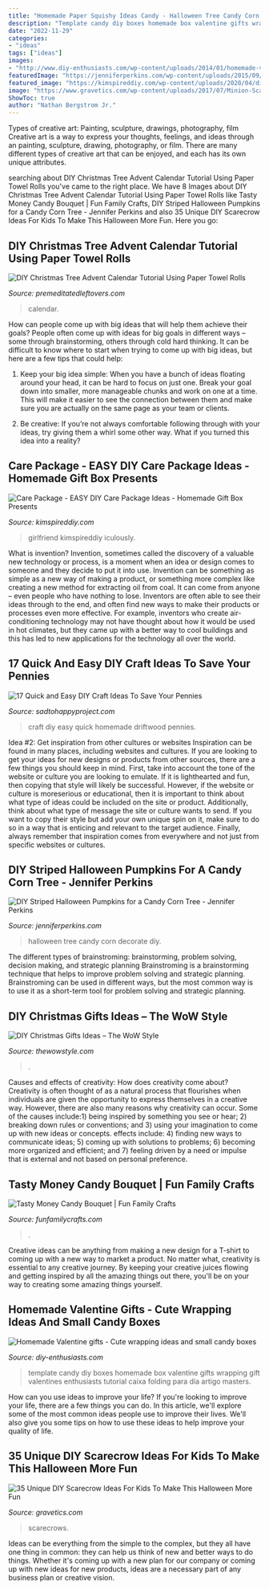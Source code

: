 ```yaml
---
title: "Homemade Paper Squishy Ideas Candy - Halloween Tree Candy Corn Decorate Diy"
description: "Template candy diy boxes homemade box valentine gifts wrapping gift valentines enthusiasts tutorial caixa folding para dia artigo masters"
date: "2022-11-29"
categories:
- "ideas"
tags: ["ideas"]
images:
- "http://www.diy-enthusiasts.com/wp-content/uploads/2014/01/homemade-valentine-gifts-ideas-template-box-folding-tutorial.jpg"
featuredImage: "https://jenniferperkins.com/wp-content/uploads/2015/09/DSC_01731.jpg"
featured_image: "https://kimspireddiy.com/wp-content/uploads/2020/04/diy-care-package-red-4.jpg"
image: "https://www.gravetics.com/wp-content/uploads/2017/07/Minion-Scarecrows.jpg"
ShowToc: true
author: "Nathan Bergstrom Jr."
---
```



Types of creative art: Painting, sculpture, drawings, photography, film
Creative art is a way to express your thoughts, feelings, and ideas through an painting, sculpture, drawing, photography, or film. There are many different types of creative art that can be enjoyed, and each has its own unique attributes.

	

		
searching about DIY Christmas Tree Advent Calendar Tutorial Using Paper Towel Rolls you've came to the right place. We have 8 Images about DIY Christmas Tree Advent Calendar Tutorial Using Paper Towel Rolls like Tasty Money Candy Bouquet | Fun Family Crafts, DIY Striped Halloween Pumpkins for a Candy Corn Tree - Jennifer Perkins and also 35 Unique DIY Scarecrow Ideas For Kids To Make This Halloween More Fun. Here you go:
		
    
## DIY Christmas Tree Advent Calendar Tutorial Using Paper Towel Rolls

<img loading=lazy src="https://premeditatedleftovers.com/wp-content/uploads/2016/11/Christmas-Tree-Advent-Calendar-Tutorial-Made-with-upcycled-paper-towel-rolls-card-board-tissue-paper-and-calendar-stickers.jpg" onerror="this.onerror=null;this.src='https://tse3.mm.bing.net/th?id=OIP.SL5Wl2NHvaZAhFQITX3_5gHaRw&amp;pid=15.1';" alt="DIY Christmas Tree Advent Calendar Tutorial Using Paper Towel Rolls">

_Source: premeditatedleftovers.com_

>calendar. 

	

How can people come up with big ideas that will help them achieve their goals?
People often come up with ideas for big goals in different ways – some through brainstorming, others through cold hard thinking. It can be difficult to know where to start when trying to come up with big ideas, but here are a few tips that could help:
1. Keep your big idea simple: When you have a bunch of ideas floating around your head, it can be hard to focus on just one. Break your goal down into smaller, more manageable chunks and work on one at a time. This will make it easier to see the connection between them and make sure you are actually on the same page as your team or clients.

2. Be creative: If you’re not always comfortable following through with your ideas, try giving them a whirl some other way. What if you turned this idea into a reality?

    
## Care Package - EASY DIY Care Package Ideas - Homemade Gift Box Presents

<img loading=lazy src="https://kimspireddiy.com/wp-content/uploads/2020/04/diy-care-package-red-4.jpg" onerror="this.onerror=null;this.src='https://tse1.mm.bing.net/th?id=OIP.wM3uIc7kdVlGrccFxSFuSgHaKn&amp;pid=15.1';" alt="Care Package - EASY DIY Care Package Ideas - Homemade Gift Box Presents">

_Source: kimspireddiy.com_

>girlfriend kimspireddiy iculously. 

	

What is invention?
Invention, sometimes called the discovery of a valuable new technology or process, is a moment when an idea or design comes to someone and they decide to put it into use. Invention can be something as simple as a new way of making a product, or something more complex like creating a new method for extracting oil from coal. It can come from anyone – even people who have nothing to lose. Inventors are often able to see their ideas through to the end, and often find new ways to make their products or processes even more effective. For example, inventors who create air-conditioning technology may not have thought about how it would be used in hot climates, but they came up with a better way to cool buildings and this has led to new applications for the technology all over the world.

    
## 17 Quick And Easy DIY Craft Ideas To Save Your Pennies

<img loading=lazy src="https://sadtohappyproject.com/wp-content/uploads/2014/12/easy-DIY-homemade-craft-ideas113.jpg" onerror="this.onerror=null;this.src='https://tse2.mm.bing.net/th?id=OIP.1QEL-alpJlxlbcJmDC__nAHaOq&amp;pid=15.1';" alt="17 Quick and Easy DIY Craft Ideas To Save Your Pennies">

_Source: sadtohappyproject.com_

>craft diy easy quick homemade driftwood pennies. 

	

Idea #2: Get inspiration from other cultures or websites
Inspiration can be found in many places, including websites and cultures. If you are looking to get your ideas for new designs or products from other sources, there are a few things you should keep in mind. First, take into account the tone of the website or culture you are looking to emulate. If it is lighthearted and fun, then copying that style will likely be successful. However, if the website or culture is moreserious or educational, then it is important to think about what type of ideas could be included on the site or product. Additionally, think about what type of message the site or culture wants to send. If you want to copy their style but add your own unique spin on it, make sure to do so in a way that is enticing and relevant to the target audience. Finally, always remember that inspiration comes from everywhere and not just from specific websites or cultures.

    
## DIY Striped Halloween Pumpkins For A Candy Corn Tree - Jennifer Perkins

<img loading=lazy src="https://jenniferperkins.com/wp-content/uploads/2015/09/DSC_01731.jpg" onerror="this.onerror=null;this.src='https://tse3.mm.bing.net/th?id=OIP.INWEp6ZMMRhbNW3Cc-86XAHaJ4&amp;pid=15.1';" alt="DIY Striped Halloween Pumpkins for a Candy Corn Tree - Jennifer Perkins">

_Source: jenniferperkins.com_

>halloween tree candy corn decorate diy. 

	

The different types of brainstroming: brainstorming, problem solving, decision making, and strategic planning
Brainstroming is a brainstorming technique that helps to improve problem solving and strategic planning. Brainstroming can be used in different ways, but the most common way is to use it as a short-term tool for problem solving and strategic planning.

    
## DIY Christmas Gifts Ideas – The WoW Style

<img loading=lazy src="http://thewowstyle.com/wp-content/uploads/2014/12/DIY-Christmas-gift-–-Hershey’s-kisses-in-a-whisk.jpg" onerror="this.onerror=null;this.src='https://tse3.mm.bing.net/th?id=OIP.RsKio-n-Bj-MEjZ91oySNgHaL2&amp;pid=15.1';" alt="DIY Christmas Gifts Ideas – The WoW Style">

_Source: thewowstyle.com_

>. 

	

Causes and effects of creativity: How does creativity come about?
Creativity is often thought of as a natural process that flourishes when individuals are given the opportunity to express themselves in a creative way. However, there are also many reasons why creativity can occur. Some of the causes include:1) being inspired by something you see or hear; 2) breaking down rules or conventions; and 3) using your imagination to come up with new ideas or concepts. effects include: 4) finding new ways to communicate ideas; 5) coming up with solutions to problems; 6) becoming more organized and efficient; and 7) feeling driven by a need or impulse that is external and not based on personal preference.

    
## Tasty Money Candy Bouquet | Fun Family Crafts

<img loading=lazy src="https://funfamilycrafts.com/wp-content/uploads/2014/03/money_candy_bouquet.jpg" onerror="this.onerror=null;this.src='https://tse1.mm.bing.net/th?id=OIP.gtxY_mVDYF_763UTx4rMZwHaI5&amp;pid=15.1';" alt="Tasty Money Candy Bouquet | Fun Family Crafts">

_Source: funfamilycrafts.com_

>. 

	

Creative ideas can be anything from making a new design for a T-shirt to coming up with a new way to market a product. No matter what, creativity is essential to any creative journey. By keeping your creative juices flowing and getting inspired by all the amazing things out there, you'll be on your way to creating some amazing things yourself.

    
## Homemade Valentine Gifts - Cute Wrapping Ideas And Small Candy Boxes

<img loading=lazy src="http://www.diy-enthusiasts.com/wp-content/uploads/2014/01/homemade-valentine-gifts-ideas-template-box-folding-tutorial.jpg" onerror="this.onerror=null;this.src='https://tse2.mm.bing.net/th?id=OIP.an0qcpsYV60DerMmxst8pgHaJ_&amp;pid=15.1';" alt="Homemade Valentine gifts - Cute wrapping ideas and small candy boxes">

_Source: diy-enthusiasts.com_

>template candy diy boxes homemade box valentine gifts wrapping gift valentines enthusiasts tutorial caixa folding para dia artigo masters. 

	

How can you use ideas to improve your life?
If you're looking to improve your life, there are a few things you can do. In this article, we'll explore some of the most common ideas people use to improve their lives. We'll also give you some tips on how to use these ideas to help improve your quality of life.

    
## 35 Unique DIY Scarecrow Ideas For Kids To Make This Halloween More Fun

<img loading=lazy src="https://www.gravetics.com/wp-content/uploads/2017/07/Minion-Scarecrows.jpg" onerror="this.onerror=null;this.src='https://tse3.mm.bing.net/th?id=OIP.IyYFXL_OQj4kcevLSJguSgHaNK&amp;pid=15.1';" alt="35 Unique DIY Scarecrow Ideas For Kids To Make This Halloween More Fun">

_Source: gravetics.com_

>scarecrows. 

	

Ideas can be everything from the simple to the complex, but they all have one thing in common: they can help us think of new and better ways to do things. Whether it's coming up with a new plan for our company or coming up with new ideas for new products, ideas are a necessary part of any business plan or creative vision.

